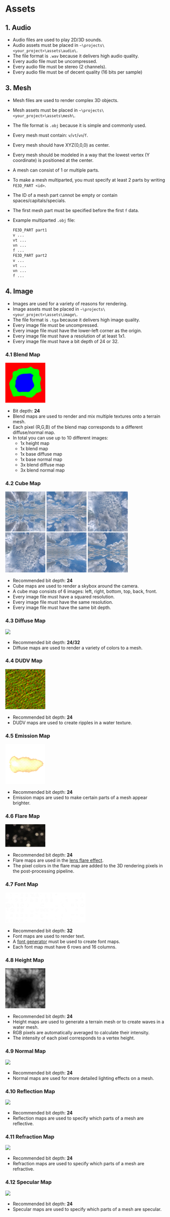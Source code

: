 # Assets

## 1. Audio

- Audio files are used to play 2D/3D sounds.
- Audio assets must be placed in `~\projects\<your_project>\assets\audio\`.
- The file format is `.wav` because it delivers high audio quality.
- Every audio file must be uncompressed.
- Every audio file must be stereo (2 channels).
- Every audio file must be of decent quality (16 bits per sample)

## 3. Mesh

- Mesh files are used to render complex 3D objects.
- Mesh assets must be placed in `~\projects\<your_project>\assets\mesh\`.
- The file format is `.obj` because it is simple and commonly used.
- Every mesh must contain: `v`/`vt`/`vn`/`f`.
- Every mesh should have XYZ(0,0,0) as center.
- Every mesh should be modeled in a way that the lowest vertex (Y coordinate) is positioned at the center.
- A mesh can consist of 1 or multiple parts.
- To make a mesh multiparted, you must specify at least 2 parts by writing `FE3D_PART <id>`.
- The ID of a mesh part cannot be empty or contain spaces/capitals/specials.
- The first mesh part must be specified before the first `f` data.
- Example multiparted `.obj` file:

  ```text
  FE3D_PART part1
  v ...
  vt ...
  vn ...
  f ...
  FE3D_PART part2
  v ...
  vt ...
  vn ...
  f ...
  ```

## 4. Image

- Images are used for a variety of reasons for rendering.
- Image assets must be placed in `~\projects\<your_project>\assets\image\`.
- The file format is `.tga` because it delivers high image quality.
- Every image file must be uncompressed.
- Every image file must have the lower-left corner as the origin.
- Every image file must have a resolution of at least 1x1.
- Every image file must have a bit depth of 24 or 32.

### 4.1 Blend Map

<img src="../image/blend_map.png" width="25%"/>

- Bit depth: **24**
- Blend maps are used to render and mix multiple textures onto a terrain mesh.
- Each pixel (R,G,B) of the blend map corresponds to a different diffuse/normal map.
- In total you can use up to 10 different images:
  - 1x height map
  - 1x blend map
  - 1x base diffuse map
  - 1x base normal map
  - 3x blend diffuse map
  - 3x blend normal map

### 4.2 Cube Map

<img src="../image/skybox_left.png" width="25%"/>
<img src="../image/skybox_right.png" width="25%"/>
<img src="../image/skybox_bottom.png" width="25%"/>
<img src="../image/skybox_top.png" width="25%"/>
<img src="../image/skybox_back.png" width="25%"/>
<img src="../image/skybox_front.png" width="25%"/>

- Recommended bit depth: **24**
- Cube maps are used to render a skybox around the camera.
- A cube map consists of 6 images: left, right, bottom, top, back, front.
- Every image file must have a squared resolution.
- Every image file must have the same resolution.
- Every image file must have the same bit depth.

### 4.3 Diffuse Map

<img src="../image/diffuse_map.png" width="25%"/>

- Recommended bit depth: **24/32**
- Diffuse maps are used to render a variety of colors to a mesh.

### 4.4 DUDV Map

<img src="../image/dudv_map.png" width="25%"/>

- Recommended bit depth: **24**
- DUDV maps are used to create ripples in a water texture.

### 4.5 Emission Map

<img src="../image/emission_map.png" width="25%"/>

- Recommended bit depth: **24**
- Emission maps are used to make certain parts of a mesh appear brighter.

### 4.6 Flare Map

<img src="../image/flare_map.png" width="25%"/>

- Recommended bit depth: **24**
- Flare maps are used in the [lens flare effect](GRAPHICS.md).
- The pixel colors in the flare map are added to the 3D rendering pixels in the post-processing pipeline.

### 4.7 Font Map

<img src="../image/font_map.png" width="50%"/>

- Recommended bit depth: **32**
- Font maps are used to render text.
- A [font generator](http://www.codehead.co.uk/cbfg/) must be used to create font maps.
- Each font map must have 6 rows and 16 columns.

### 4.8 Height Map

<img src="../image/height_map.png" width="25%"/>

- Recommended bit depth: **24**
- Height maps are used to generate a terrain mesh or to create waves in a water mesh.
- RGB pixels are automatically averaged to calculate their intensity.
- The intensity of each pixel corresponds to a vertex height.

### 4.9 Normal Map

<img src="../image/normal_map.png" width="25%"/>

- Recommended bit depth: **24**
- Normal maps are used for more detailed lighting effects on a mesh.

### 4.10 Reflection Map

<img src="../image/reflection_map.png" width="25%"/>

- Recommended bit depth: **24**
- Reflection maps are used to specify which parts of a mesh are reflective.

### 4.11 Refraction Map

<img src="../image/refraction_map.png" width="25%"/>

- Recommended bit depth: **24**
- Refraction maps are used to specify which parts of a mesh are refractive.

### 4.12 Specular Map

<img src="../image/specular_map.png" width="25%"/>

- Recommended bit depth: **24**
- Specular maps are used to specify which parts of a mesh are specular.
